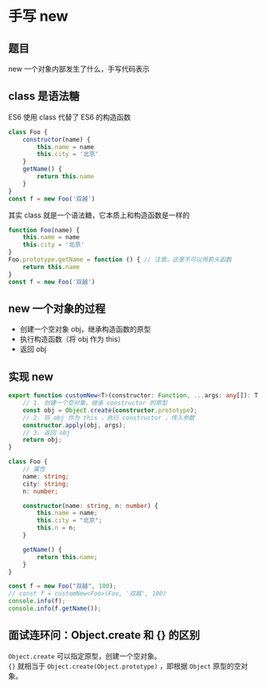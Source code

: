 # 手写 new

## 题目

new 一个对象内部发生了什么，手写代码表示

## class 是语法糖

ES6 使用 class 代替了 ES6 的构造函数

```js
class Foo {
    constructor(name) {
        this.name = name
        this.city = '北京'
    }
    getName() {
        return this.name
    }
}
const f = new Foo('双越')
```

其实 class 就是一个语法糖，它本质上和构造函数是一样的

```js
function Foo(name) {
    this.name = name
    this.city = '北京'
}
Foo.prototype.getName = function () { // 注意，这里不可以用箭头函数
    return this.name
}
const f = new Foo('双越')
```

## new 一个对象的过程

- 创建一个空对象 obj，继承构造函数的原型
- 执行构造函数（将 obj 作为 this）
- 返回 obj

## 实现 new

```ts
export function customNew<T>(constructor: Function, ...args: any[]): T {
    // 1. 创建一个空对象，继承 constructor 的原型
    const obj = Object.create(constructor.prototype);
    // 2. 将 obj 作为 this ，执行 constructor ，传入参数
    constructor.apply(obj, args);
    // 3. 返回 obj
    return obj;
}

class Foo {
    // 属性
    name: string;
    city: string;
    n: number;

    constructor(name: string, n: number) {
        this.name = name;
        this.city = "北京";
        this.n = n;
    }

    getName() {
        return this.name;
    }
}

const f = new Foo("双越", 100);
// const f = customNew<Foo>(Foo, '双越', 100)
console.info(f);
console.info(f.getName());

```

## 面试连环问：Object.create 和 {} 的区别

`Object.create` 可以指定原型，创建一个空对象。<br>
`{}` 就相当于 `Object.create(Object.prototype)` ，即根据 `Object` 原型的空对象。


